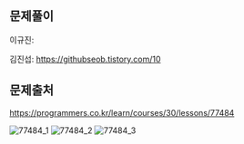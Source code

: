 ## 문제풀이
이규진: 

김진섭: https://githubseob.tistory.com/10
## 문제출처
https://programmers.co.kr/learn/courses/30/lessons/77484

![77484_1](https://user-images.githubusercontent.com/83795383/128060818-7d744fff-88f1-42e0-b227-6cfd3dd24fb5.jpg)
![77484_2](https://user-images.githubusercontent.com/83795383/128060824-4f7a8391-e77f-4b7a-b8c7-689f607099e0.jpg)
![77484_3](https://user-images.githubusercontent.com/83795383/128060826-95d65bd6-4017-4314-89fa-8eadff3e019b.jpg)
